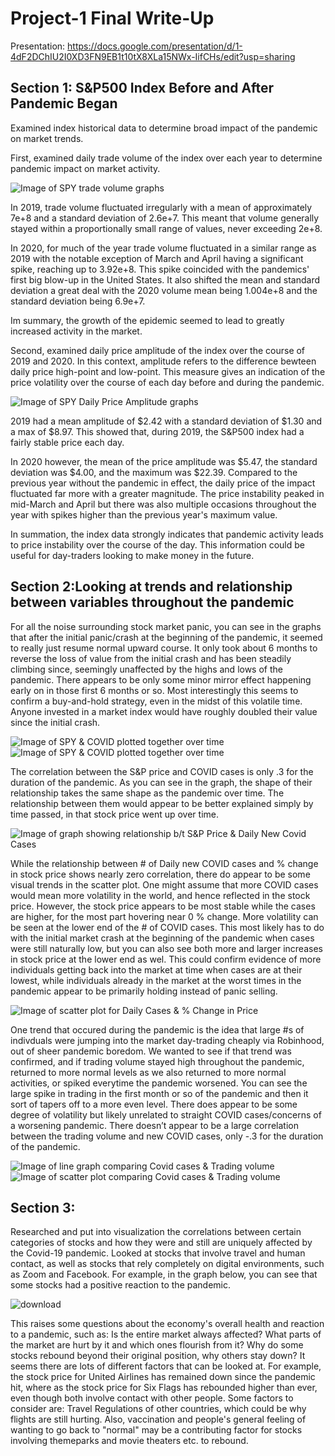# Project-1 Final Write-Up

Presentation: https://docs.google.com/presentation/d/1-4dF2DChIU2I0XD3FN9EB1t10tX8XLa15NWx-IifCHs/edit?usp=sharing

## Section 1: S&P500 Index Before and After Pandemic Began

Examined index historical data to determine broad impact of the pandemic on market trends.

First, examined daily trade volume of the index over each year to determine pandemic impact on market activity. 

![Image of SPY trade volume graphs](https://github.com/kellnergp/Project-1/blob/main/Galen/project%201%20test/spy_19_20_volume.png)

In 2019, trade volume fluctuated irregularly with a mean of approximately 7e+8 and a standard deviation of 2.6e+7. This meant that volume generally stayed within a proportionally small range of values, never exceeding 2e+8. 

In 2020, for much of the year trade volume fluctuated in a similar range as 2019 with the notable exception of March and April having a significant spike, reaching up to 3.92e+8. This spike coincided with the pandemics' first big blow-up in the United States. It also shifted the mean and standard deviation a great deal with the 2020 volume mean being 1.004e+8 and the standard deviation being 6.9e+7.

Im summary, the growth of the epidemic seemed to lead to greatly increased activity in the market.

Second, examined daily price amplitude of the index over the course of 2019 and 2020.  In this context, amplitude refers to the difference bewteen daily price high-point and low-point.  This measure gives an indication of the price volatility over the course of each day before and during the pandemic.

![Image of SPY Daily Price Amplitude graphs](https://github.com/kellnergp/Project-1/blob/main/Galen/project%201%20test/spy_19_20_amplitude.png)

2019 had a mean amplitude of $2.42 with a standard deviation of $1.30 and a max of $8.97.  This showed that, during 2019, the S&P500 index had a fairly stable price each day.

In 2020 however, the mean of the price amplitude was $5.47, the standard deviation was $4.00, and the maximum was $22.39.  Compared to the previous year without the pandemic in effect, the daily price of the impact fluctuated far more with a greater magnitude.  The price instability peaked in mid-March and April but there was also multiple occasions throughout the year with spikes higher than the previous year's maximum value.

In summation, the index data strongly indicates that pandemic activity leads to price instability over the course of the day.  This information could be useful for day-traders looking to make money in the future.

## Section 2:Looking at trends and relationship between variables throughout the pandemic

For all the noise surrounding stock market panic, you can see in the graphs that after the initial panic/crash at the beginning of the pandemic, it seemed to really just resume normal upward course. It only took about 6 months to reverse the loss of value from the initial crash and has been steadily climbing since, seemingly unaffected by the highs and lows of the pandemic. There appears to be only some minor mirror effect happening early on in those first 6 months or so. Most interestingly this seems to confirm a buy-and-hold strategy, even in the midst of this volatile time. Anyone invested in a market index would have roughly doubled their value since the initial crash. 

![Image of SPY & COVID plotted together over time](https://github.com/kellnergp/Project-1/blob/main/Final/OutputData/DailyCases_SPYClosePrice_OverTime_Line_2.png)
![Image of SPY & COVID plotted together over time](https://github.com/kellnergp/Project-1/blob/main/Final/OutputData/TotalCases_SPYClosePrice_OverTime_Line_2.png)

The correlation between the S&P price and COVID cases is only .3 for the duration of the pandemic. As you can see in the graph, the shape of their relationship takes the same shape as the pandemic over time. The relationship between them would appear to be better explained simply by time passed, in that stock price went up over time. 

![Image of graph showing relationship b/t S&P Price & Daily New Covid Cases](https://github.com/kellnergp/Project-1/blob/main/Final/OutputData/DailyCases_StockPrice_Scatter.png)

While the relationship between # of Daily new COVID cases and % change in stock price shows nearly zero correlation, there do appear to be some visual trends in the scatter plot. One might assume that more COVID cases would mean more volatility in the world, and hence reflected in the stock price. However, the stock price appears to be most stable while the cases are higher, for the most part hovering near 0 % change. More volatility can be seen at the lower end of the # of COVID cases. This most likely has to do with the initial market crash at the beginning of the pandemic when cases were still naturally low, but you can also see both more and larger increases in stock price at the lower end as wel. This could confirm evidence of more individuals getting back into the market at time when cases are at their lowest, while individuals already in the market at the worst times in the pandemic appear to be primarily holding instead of panic selling. 

![Image of scatter plot for Daily Cases & % Change in Price](https://github.com/kellnergp/Project-1/blob/main/Final/OutputData/DailyCases_Stock%Change_Scatter.png)

One trend that occured during the pandemic is the idea that large #s of indivduals were jumping into the market day-trading cheaply via Robinhood, out of sheer pandemic boredom. We wanted to see if that trend was confirmed, and if trading volume stayed high throughout the pandemic, returned to more normal levels as we also returned to more normal activities, or spiked everytime the pandemic worsened. You can see the large spike in trading in the first month or so of the pandemic and then it sort of tapers off to a more even level. There does appear to be some degree of volatility but likely unrelated to straight COVID cases/concerns of a worsening pandemic. There doesn’t appear to be a large correlation between the trading volume and new COVID cases, only -.3 for the duration of the pandemic. 

![Image of line graph comparing Covid cases & Trading volume](https://github.com/kellnergp/Project-1/blob/main/Final/OutputData/DailyCases_TradingVolume_OverTime_Line.png)
![Image of scatter plot comparing Covid cases & Trading volume](https://github.com/kellnergp/Project-1/blob/main/Final/OutputData/DailyCases_TradingVolume_Scatter.png)

## Section 3:

Researched and put into visualization the correlations between certain categories of stocks and how they were and still are uniquely affected by the Covid-19 pandemic.  Looked at stocks that involve travel and human contact, as well as stocks that rely completely on digital environments, such as Zoom and Facebook. For example, in the graph below, you can see that some stocks had a positive reaction to the pandemic. 

![download](https://user-images.githubusercontent.com/85895812/132405982-878f650f-a0d6-46b4-8293-75a4b22d8a79.png)

This raises some questions about the economy's overall health and reaction to a pandemic, such as: Is the entire market always affected?  What parts of the market are hurt by it and which ones flourish from it?  Why do some stocks rebound beyond their original position, why others stay down?
It seems there are lots of different factors that can be looked at.  For example, the stock price for United Airlines has remained down since the pandemic hit, where as the stock price for Six Flags has rebounded higher than ever, even though both involve contact with other people.  Some factors to consider are: Travel Regulations of other countries, which could be why flights are still hurting.  Also, vaccination and people's general feeling of wanting to go back to "normal" may be a contributing factor for stocks involving themeparks and movie theaters etc. to rebound.


